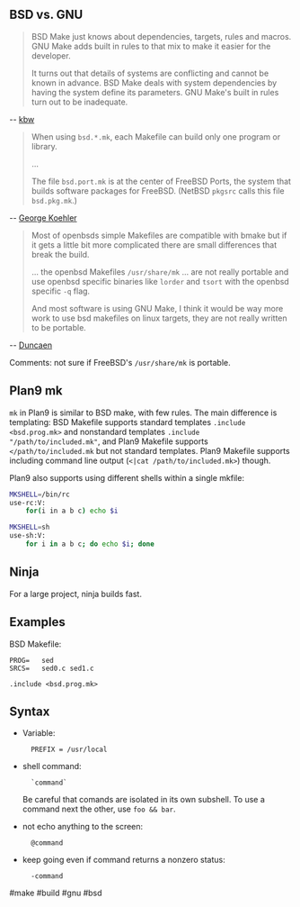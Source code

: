 ## BSD vs. GNU

> BSD Make just knows about dependencies, targets, rules and macros.
> GNU Make adds built in rules to that mix to make it easier for the developer.
>
> It turns out that details of systems are conflicting and cannot be known in advance.
> BSD Make deals with system dependencies by having the system define its parameters.
> GNU Make's built in rules turn out to be inadequate.

-- [kbw](http://www.cplusplus.com/articles/jTbCpfjN/)

> When using `bsd.*.mk`, each Makefile can build only one program or library.
>
> ...
>
> The file `bsd.port.mk` is at the center of FreeBSD Ports,
> the system that builds software packages for FreeBSD.
> (NetBSD `pkgsrc` calls this file `bsd.pkg.mk`.)

-- [George Koehler](https://stackoverflow.com/questions/2131219/merits-of-bmake/25152244)

> Most of openbsds simple Makefiles are compatible with bmake
> but if it gets a little bit more complicated
> there are small differences that break the build.
>
> ... the openbsd Makefiles `/usr/share/mk` ... are  not really portable
> and use openbsd specific binaries like `lorder` and `tsort` with the openbsd specific `-q` flag.
>
> And most software is using GNU Make,
> I think it would be way more work to use bsd makefiles on linux targets,
> they are not really written to be portable.

-- [Duncaen](https://forum.voidlinux.eu/t/pitfalls-on-bmake-bsd-make/956/2)

Comments: not sure if FreeBSD's `/usr/share/mk` is portable.

## Plan9 mk

`mk` in Plan9 is similar to BSD make, with few rules.
The main difference is templating:
BSD Makefile supports standard templates `.include <bsd.prog.mk>`
and nonstandard templates `.include "/path/to/included.mk"`,
and Plan9 Makefile supports `</path/to/included.mk`
but not standard templates.
Plan9 Makefile supports including command line output (`<|cat /path/to/included.mk>`) though.

Plan9 also supports using different shells within a single mkfile:

```sh
MKSHELL=/bin/rc
use-rc:V:
    for(i in a b c) echo $i

MKSHELL=sh
use-sh:V:
    for i in a b c; do echo $i; done
```

## Ninja

For a large project, ninja builds fast.

## Examples

BSD Makefile:

```make
PROG=   sed
SRCS=   sed0.c sed1.c

.include <bsd.prog.mk>
```

## Syntax

- Variable:

        PREFIX = /usr/local

- shell command:

        `command`

	Be careful that comands are isolated in its own subshell. To use a command next the other, use `foo && bar`.

- not echo anything to the screen:

        @command

- keep going even if command returns a nonzero status:

        -command

#make #build #gnu #bsd
